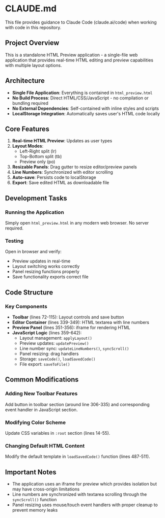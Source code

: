 # CLAUDE.md

This file provides guidance to Claude Code (claude.ai/code) when working with code in this repository.

## Project Overview

This is a standalone HTML Preview application - a single-file web application that provides real-time HTML editing and preview capabilities with multiple layout options.

## Architecture

- **Single File Application**: Everything is contained in `html_preview.html`
- **No Build Process**: Direct HTML/CSS/JavaScript - no compilation or bundling required
- **No External Dependencies**: Self-contained with inline styles and scripts
- **LocalStorage Integration**: Automatically saves user's HTML code locally

## Core Features

1. **Real-time HTML Preview**: Updates as user types
2. **Layout Modes**: 
   - Left-Right split (lr)
   - Top-Bottom split (tb)
   - Preview only (po)
3. **Resizable Panels**: Drag gutter to resize editor/preview panels
4. **Line Numbers**: Synchronized with editor scrolling
5. **Auto-save**: Persists code to localStorage
6. **Export**: Save edited HTML as downloadable file

## Development Tasks

### Running the Application
Simply open `html_preview.html` in any modern web browser. No server required.

### Testing
Open in browser and verify:
- Preview updates in real-time
- Layout switching works correctly
- Panel resizing functions properly
- Save functionality exports correct file

## Code Structure

### Key Components
- **Toolbar** (lines 72-115): Layout controls and save button
- **Editor Container** (lines 339-349): HTML textarea with line numbers
- **Preview Panel** (lines 351-356): iframe for rendering HTML
- **JavaScript Logic** (lines 359-642):
  - Layout management: `applyLayout()`
  - Preview updates: `updatePreview()`
  - Line number sync: `updateLineNumbers()`, `syncScroll()`
  - Panel resizing: drag handlers
  - Storage: `saveCode()`, `loadSavedCode()`
  - File export: `saveToFile()`

## Common Modifications

### Adding New Toolbar Features
Add button in toolbar section (around line 306-335) and corresponding event handler in JavaScript section.

### Modifying Color Scheme
Update CSS variables in `:root` section (lines 14-55).

### Changing Default HTML Content
Modify the default template in `loadSavedCode()` function (lines 487-511).

## Important Notes

- The application uses an iframe for preview which provides isolation but may have cross-origin limitations
- Line numbers are synchronized with textarea scrolling through the `syncScroll()` function
- Panel resizing uses mouse/touch event handlers with proper cleanup to prevent memory leaks